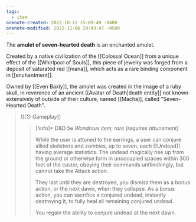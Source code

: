 ```yaml
---
tags:
  - item
onenote-created: 2022-10-12 15:09:49 -0400
onenote-modified: 2022-11-06 20:43:47 -0500
---
```

The **amulet of seven-hearted death** is an enchanted amulet.

Created by a native civilization of the [[Colossal Ocean]] from a unique effect of the [[Whirlpool of Souls]], this piece of jewelry was forged from a deposit of saturated red [[mana]], which acts as a rare binding component in [[enchantment]]. 

Owned by [[Even Baxly]], the amulet was created in the image of a ruby skull, in reverence of an ancient [[Avatar of Death|death entity]] not known extensively of outside of their culture, named [[Macha]], called "Seven-Hearted Death". 

>![[⎋ Gameplay]]
>>[!info]+ D&D 5e
>>*Wondrous item, rare (requires attunement)*
>>
>>While the user is attuned to the earrings, a user can conjure allied skeletons and zombies, up to seven, each [[Undead]] having average statistics. The undead magically rise up from the ground or otherwise form in unoccupied spaces within 300 feet of the caster, obeying their commands unflinchingly, but cannot take the Attack action.
>> 
>>They last until they are destroyed, you dismiss them as a bonus action, or the next dawn, when they collapse. As a bonus action, you can sacrifice a conjured undead, instantly destroying it, to fully heal all remaining conjured undead.
>>
>>You regain the ability to conjure undead at the next dawn.
